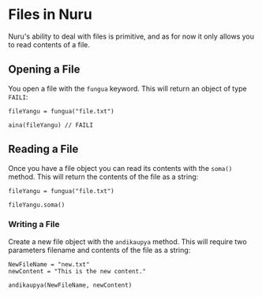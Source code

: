 # Files in Nuru

Nuru's ability to deal with files is primitive, and as for now it only allows you to read contents of a file.

## Opening a File

You open a file with the `fungua` keyword. This will return an object of type `FAILI`:
```
fileYangu = fungua("file.txt")

aina(fileYangu) // FAILI
```

## Reading a File

Once you have a file object you can read its contents with the `soma()` method. This will return the contents of the file as a string:

```
fileYangu = fungua("file.txt")

fileYangu.soma()
```

### Writing a File

Create a new file object with the `andikaupya` method. This will require two parameters filename and contents of the file as a string:

```
NewFileName = "new.txt"
newContent = "This is the new content."

andikaupya(NewFileName, newContent)

```
